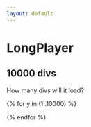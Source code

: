 ```yaml
---
layout: default
---
```


# LongPlayer #

## 10000 divs ##

How many divs will it load?

{% for y in (1..10000) %}
<div></div>
{% endfor %}